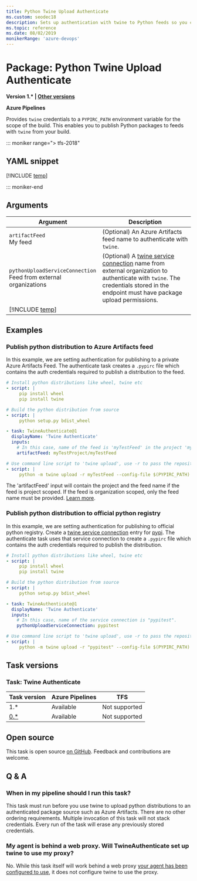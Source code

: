 ```yaml
---
title: Python Twine Upload Authenticate
ms.custom: seodec18
description: Sets up authentication with twine to Python feeds so you can publish Python packages in your pipeline. 
ms.topic: reference
ms.date: 08/02/2019
monikerRange: 'azure-devops'
---
```


# Package: Python Twine Upload Authenticate

**Version 1.\* | [Other versions](#versions)**

**Azure Pipelines**

Provides `twine` credentials to a `PYPIRC_PATH` environment variable for the scope of the build. This enables you to publish Python packages to feeds with `twine` from your build.

::: moniker range="> tfs-2018"

## YAML snippet

[!INCLUDE [temp](../includes/yaml/TwineAuthenticateV1.md)]

::: moniker-end

## Arguments

| Argument                                                             | Description                                                                                                                                                                                                                                                                                                                                                        |
| -------------------------------------------------------------------- | ------------------------------------------------------------------------------------------------------------------------------------------------------------------------------------------------------------------------------------------------------------------------------------------------------------------------------------------------------------------ |
| `artifactFeed`<br/>My feed                                           | (Optional) An Azure Artifacts feed name to authenticate with `twine`.                                                                                                                                                                                                                                                                                              |
| `pythonUploadServiceConnection`<br/>Feed from external organizations | (Optional) A <a href="~/pipelines/library/service-endpoints.md#sep-python-upload" data-raw-source="[twine service connection](~/pipelines/library/service-endpoints.md#sep-python-upload)">twine service connection</a> name from external organization to authenticate with `twine`. The credentials stored in the endpoint must have package upload permissions. |
| [!INCLUDE [temp](../includes/control-options-arguments.md)]          |

## Examples

### Publish python distribution to Azure Artifacts feed

In this example, we are setting authentication for publishing to a private Azure Artifacts Feed. The authenticate task creates a `.pypirc` file which contains the auth credentials required to publish a distribution to the feed.

```YAML
# Install python distributions like wheel, twine etc
- script: |
     pip install wheel
     pip install twine

# Build the python distribution from source
- script: |
     python setup.py bdist_wheel

- task: TwineAuthenticate@1
  displayName: 'Twine Authenticate'
  inputs:
    # In this case, name of the feed is 'myTestFeed' in the project 'myTestProject'. Project is needed because the feed is project scoped.
    artifactFeed: myTestProject/myTestFeed

# Use command line script to 'twine upload', use -r to pass the repository name and --config-file to pass the environment variable set by the authenticate task.
- script: |
     python -m twine upload -r myTestFeed --config-file $(PYPIRC_PATH) dist/*.whl
```

The 'artifactFeed' input will contain the project and the feed name if the feed is project scoped. If the feed is organization scoped, only the feed name must be provided. [Learn more](../../../artifacts/feeds/project-scoped-feeds.md).

### Publish python distribution to official python registry

In this example, we are setting authentication for publishing to official python registry. Create a <a href="~/pipelines/library/service-endpoints.md#sep-python-upload" data-raw-source="[twine service connection](~/pipelines/library/service-endpoints.md#sep-python-upload)">twine service connection</a> entry for [pypi](https://pypi.org). The authenticate task uses that service connection to create a `.pypirc` file which contains the auth credentials required to publish the distribution.

```YAML
# Install python distributions like wheel, twine etc
- script: |
     pip install wheel
     pip install twine

# Build the python distribution from source
- script: |
     python setup.py bdist_wheel

- task: TwineAuthenticate@1
  displayName: 'Twine Authenticate'
  inputs:
    # In this case, name of the service connection is "pypitest".
    pythonUploadServiceConnection: pypitest

# Use command line script to 'twine upload', use -r to pass the repository name and --config-file to pass the environment variable set by the authenticate task.
- script: |
     python -m twine upload -r "pypitest" --config-file $(PYPIRC_PATH) dist/*.whl
```

<a name="versions" />

## Task versions

### Task: Twine Authenticate

| Task version                                    | Azure Pipelines | TFS           |
| ----------------------------------------------- | --------------- | ------------- |
| 1.\*                                            | Available       | Not supported |
| [0.\*](./prev-versions/twine-authenticate-0.md) | Available       | Not supported |

## Open source

This task is open source [on GitHub](https://github.com/Microsoft/azure-pipelines-tasks). Feedback and contributions are welcome.

## Q & A

<!-- BEGINSECTION class="md-qanda" -->

### When in my pipeline should I run this task?

This task must run before you use twine to upload python distributions to an authenticated package source such as Azure Artifacts. There are no other ordering requirements. Multiple invocation of this task will not stack credentials. Every run of the task will erase any previously stored credentials.

### My agent is behind a web proxy. Will TwineAuthenticate set up twine to use my proxy?

No. While this task itself will work behind a web proxy <a href="~/pipelines/agents/proxy.md" data-raw-source="[secret variable](~/pipelines/agents/proxy.md)">your agent has been configured to use</a>, it does not configure twine to use the proxy.
